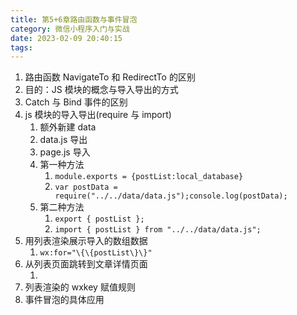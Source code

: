 ```yaml
---
title: 第5+6章路由函数与事件冒泡
category: 微信小程序入门与实战
date: 2023-02-09 20:40:15
tags:
---
```


<ol>
<li>路由函数 NavigateTo 和 RedirectTo 的区别</li>
<li>目的：JS 模块的概念与导入导出的方式</li>
<li>Catch 与 Bind 事件的区别</li>
<li>js 模块的导入导出(require 与 import)<ol>
<li>额外新建 data</li>
<li>data.js 导出</li>
<li>page.js 导入</li>
<li>第一种方法<ol>
<li><code>module.exports = {postList:local_database}</code></li>
<li><code>var postData = require("../../data/data.js");console.log(postData);</code></li>
</ol>
</li>
<li>第二种方法<ol>
<li><code>export { postList };</code></li>
<li><code>import { postList } from "../../data/data.js";</code></li>
</ol>
</li>
</ol>
</li>
<li>用列表渲染展示导入的数组数据<ol>
<li><code>wx:for="\{\{postList\}\}"</code></li>
</ol>
</li>
<li>从列表页面跳转到文章详情页面<ol>
<li></li>
</ol>
</li>
<li>列表渲染的 wxkey 赋值规则</li>
<li>事件冒泡的具体应用</li>
</ol>
